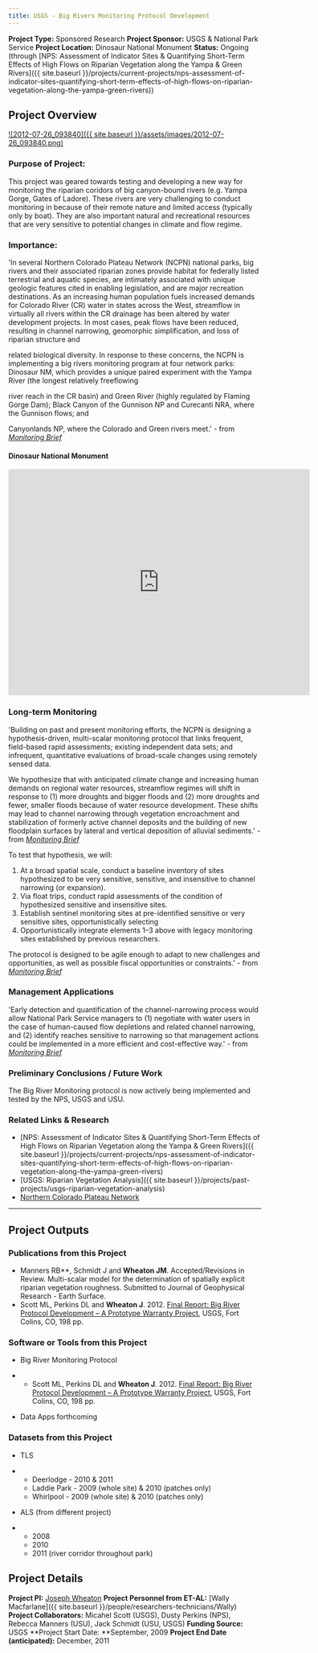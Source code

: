 ```yaml
---
title: USGS - Big Rivers Monitoring Protocol Development
---
```


**Project Type:** Sponsored Research
**Project Sponsor:** USGS & National Park Service
**Project Location:** Dinosaur National Monument
**Status:**   Ongoing (through [NPS: Assessment of Indicator Sites & Quantifying Short-Term Effects of High Flows on Riparian Vegetation along the Yampa & Green Rivers]({{ site.baseurl }}/projects/current-projects/nps-assessment-of-indicator-sites-quantifying-short-term-effects-of-high-flows-on-riparian-vegetation-along-the-yampa-green-rivers))

## Project Overview

[![2012-07-26_093840]({{ site.baseurl }}/assets/images/2012-07-26_093840.png)](https://docs.google.com/viewer?a=v&pid=sites&srcid=am9ld2hlYXRvbi5vcmd8ZXQtYWx8Z3g6NTA0YTdjYmY1ZjUzNzFjNw)



### Purpose of Project:

This project was geared towards testing and developing a new way for monitoring the riparian coridors of big canyon-bound rivers (e.g. Yampa Gorge, Gates of Ladore). These rivers are very challenging to conduct monitoring in because of their remote nature and limited access (typically only by boat). They are also important natural and recreational resources that are very sensitive to potential changes in climate and flow regime. 

### Importance:

'In several Northern Colorado Plateau Network (NCPN) national parks, big rivers and their associated riparian zones provide habitat for federally listed terrestrial and aquatic species, are intimately associated with unique geologic features cited in enabling legislation, and are major recreation destinations. As an increasing human population fuels increased demands for Colorado River (CR) water in states across the West, streamflow in virtually all rivers within the CR drainage has been altered by water development projects. In most cases, peak flows have been reduced, resulting in channel narrowing, geomorphic simplification, and loss of riparian structure and

related biological diversity. In response to these concerns, the NCPN is implementing a big rivers monitoring program at four network parks: Dinosaur NM, which provides a unique paired experiment with the Yampa River (the longest relatively freeflowing

river reach in the CR basin) and Green River (highly regulated by Flaming Gorge Dam); Black Canyon of the Gunnison NP and Curecanti NRA, where the Gunnison flows; and

Canyonlands NP, where the Colorado and Green rivers meet.' - from [*Monitoring Brief*](https://docs.google.com/viewer?a=v&pid=sites&srcid=am9ld2hlYXRvbi5vcmd8ZXQtYWx8Z3g6NTA0YTdjYmY1ZjUzNzFjNw)

#### Dinosaur National Monument

<iframe src="https://www.google.com/maps/embed?pb=!1m14!1m8!1m3!1d777391.1457980929!2d-108.886494!3d40.437992!3m2!1i1024!2i768!4f13.1!3m3!1m2!1s0x8745af387e333129%3A0xf9cc522d55c5c1bb!2s4545+US-40%2C+Dinosaur%2C+CO+81610!5e0!3m2!1sen!2sus!4v1505160057962" width="600" height="450" frameborder="0" style="border:0" allowfullscreen></iframe>

### Long-term Monitoring 

'Building on past and present monitoring efforts, the NCPN is designing a hypothesis-driven, multi-scalar monitoring protocol that links frequent, field-based rapid assessments; existing independent data sets; and infrequent, quantitative evaluations of broad-scale changes using remotely sensed data. 

We hypothesize that with anticipated climate change and increasing human demands on regional water resources, streamflow regimes will shift in response to (1) more droughts and bigger floods and (2) more droughts and fewer, smaller floods because of water resource development. These shifts may lead to channel narrowing through vegetation encroachment and stabilization of formerly active channel deposits and the building of new floodplain surfaces by lateral and vertical deposition of alluvial sediments.'  - from [*Monitoring Brief*](https://docs.google.com/viewer?a=v&pid=sites&srcid=am9ld2hlYXRvbi5vcmd8ZXQtYWx8Z3g6NTA0YTdjYmY1ZjUzNzFjNw)

To test that hypothesis, we will:

1. At a broad spatial scale, conduct a baseline inventory of sites hypothesized to be very sensitive, sensitive, and insensitive to channel narrowing (or expansion).
2. Via float trips, conduct rapid assessments of the condition of hypothesized sensitive and insensitive sites.
3. Establish sentinel monitoring sites at pre-identified sensitive or very sensitive sites, opportunistically selecting
4. Opportunistically integrate elements 1–3 above with legacy monitoring sites established by previous researchers.

The protocol is designed to be agile enough to adapt to new challenges and opportunities, as well as possible fiscal opportunities or constraints.' - from [*Monitoring Brief*](https://docs.google.com/viewer?a=v&pid=sites&srcid=am9ld2hlYXRvbi5vcmd8ZXQtYWx8Z3g6NTA0YTdjYmY1ZjUzNzFjNw)

### Management Applications

'Early detection and quantification of the channel-narrowing process would allow National Park Service managers to (1) negotiate with water users in the case of human-caused flow depletions and related channel narrowing, and (2) identify reaches sensitive to narrowing so that management actions
could be implemented in a more efficient and cost-effective way.' - from [*Monitoring Brief*](https://docs.google.com/viewer?a=v&pid=sites&srcid=am9ld2hlYXRvbi5vcmd8ZXQtYWx8Z3g6NTA0YTdjYmY1ZjUzNzFjNw)

### Preliminary Conclusions / Future Work

The Big River Monitoring protocol is now actively being implemented and tested by the NPS, USGS and USU. 

### Related Links & Research

- [NPS: Assessment of Indicator Sites & Quantifying Short-Term Effects of High Flows on Riparian Vegetation along the Yampa & Green Rivers]({{ site.baseurl }}/projects/current-projects/nps-assessment-of-indicator-sites-quantifying-short-term-effects-of-high-flows-on-riparian-vegetation-along-the-yampa-green-rivers)
- [USGS: Riparian Vegetation Analysis]({{ site.baseurl }}/projects/past-projects/usgs-riparian-vegetation-analysis)
- [Northern Colorado Plateau Network](http://science.nature.nps.gov/im/units/ncpn/)

------

## Project Outputs

### Publications from this Project

- Manners RB**, Schmidt J and **Wheaton JM**. Accepted/Revisions in Review. Multi-scalar model for the determination of spatially explicit riparian vegetation roughness. Submitted to Journal of Geophysical Research - Earth Surface. 
- Scott ML, Perkins DL and **Wheaton J**. 2012. [Final Report: Big River Protocol Development – A Prototype Warranty Project](http://www.gis.usu.edu/~jwheaton/et_al/Reports/Big_Rivers_Final_Report_2012.pdf), USGS, Fort Colins, CO, 198 pp.

### Software or Tools from this Project

- Big River Monitoring Protocol

- - Scott ML, Perkins DL and **Wheaton J**. 2012. [Final Report: Big River Protocol Development – A Prototype Warranty Project](http://www.gis.usu.edu/~jwheaton/et_al/Reports/Big_Rivers_Final_Report_2012.pdf), USGS, Fort Colins, CO, 198 pp.

- Data Apps forthcoming

### Datasets from this Project

- TLS

- - Deerlodge - 2010 & 2011 
  - Laddie Park - 2009 (whole site) & 2010 (patches only)
  - Whirlpool - 2009 (whole site) & 2010 (patches only)

- ALS (from different project)

- - 2008
  - 2010
  - 2011 (river corridor throughout park)

## Project Details

**Project PI:**  [Joseph Wheaton](http://joewheaton.org/)
**Project Personnel from ET-AL:** [Wally Macfarlane]({{ site.baseurl }}/people/researchers-technicians/Wally)
**Project Collaborators:** Micahel Scott (USGS), Dusty Perkins (NPS), Rebecca Manners (USU), Jack Schmidt (USU, USGS)
**Funding Source:** USGS
**Project Start Date: **September, 2009
**Project End Date (anticipated):** December, 2011